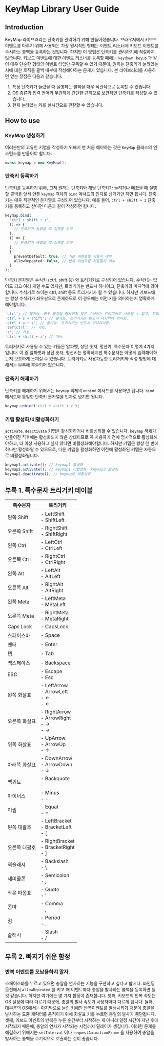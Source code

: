 # KeyMap Library User Guide

## Introduction

KeyMap 라이브러리는 단축키를 관리하기 위해 만들어졌습니다. 브라우저에서 키보드 이벤트를 다루기 위해 사용되는 가장 원시적인 형태는 이벤트 리스너에 키보드 이벤트를 주시하는 콜백을 등록하는 것입니다. 하지만 이 방법은 단축키를 관리하기에 적절하지 않습니다. 키보드 이벤트에 대한 이벤트 리스너를 등록할 때에는 `keydown`, `keyup` 과 같이 매우 단순한 형태의 이벤트 타입만 구독할 수 있기 때문에, 원하는 단축키가 눌려있는지에 대한 로직을 콜백 내부에 작성해야하는 문제가 있습니다. 본 라이브러리를 사용하면 얻는 장점은 다음과 같습니다.

1. 특정 단축키가 눌렸을 때 실행되는 콜백을 매우 직관적으로 등록할 수 있습니다.
2. OS 종류와 입력 언어와 무관하게 간단한 규칙으로 보편적인 단축키를 작성할 수 있습니다.
3. 현재 눌려있는 키를 실시간으로 관찰할 수 있습니다.

## How to use

### KeyMap 생성하기

여러분만의 고유한 키맵을 작성하기 위해서 맨 처음 해야하는 것은 `KeyMap` 클래스의 인스턴스를 만들어야 합니다.

```ts
const keymap = new KeyMap();
```

### 단축키 등록하기

단축키를 등록하기 위해, 그저 원하는 단축키와 해당 단축키가 눌리거나 떼졌을 때 실행할 콜백을 앞서 만든 `keymap` 객체의 `bind` 메서드의 인자로 넘기기만 하면 됩니다. 단축키는 매우 직관적인 문자열로 구성되어 있습니다. 예를 들어, `ctrl + shift + z` 단축키를 등록하고 싶다면 다음과 같이 작성하면 됩니다.

```ts
keymap.bind(
  'ctrl + shift + z',
  () => {
    // 단축키가 눌렸을 때 실행할 로직
  },
  () => {
    // 단축키가 떼졌을 때 실행할 로직
  },
  {
    preventDefault: true, // 기본 이벤트를 막을지 여부
    allowRepeated: false, // 반복 이벤트를 허용할지 여부
  }
);
```

단축키 문자열은 수식키 (ctrl, shift 등) 와 트리거키로 구성되어 있습니다. 수식키는 없어도 되고 여러 개일 수도 있지만, 트리거키는 반드시 하나이고, 단축키의 마지막에 와야합니다. 수식키로 쓰이는 ctrl, shift 등도 트리거키가 될 수 있습니다. 하지만 키보드에는 항상 수식키가 좌우쌍으로 존재하므로 이 경우에는 어떤 키를 의미하는지 명확하게 해야합니다.

```ts
'ctrl'; // 불가능. 좌우 방향을 명시하지 않은 수식키는 트리거키로 사용될 수 없고, 트리거키는 반드시 하나여야함.
'ctrl + z + shift'; // 불가능. 트리거키는 반드시 마지막에 와야함.
'ctrl + a + z'; // 불가능. 트리거키는 반드시 하나여야함.
'leftctrl'; // 가능.
'z'; // 가능.
'ctrl + shift + z'; // 가능.
```

트리거키로 사용될 수 있는 키들은 알파벳, 상단 숫자, 펑션키, 특수문자 이렇게 4가지 입니다. 이 중 알파벳과 상단 숫자, 펑션키는 명확하지만 특수문자는 어떻게 입력해야하는지 모호하게 느껴질 수 있습니다. 트리거키로 사용가능한 트리거키와 작성 방법에 대해서는 부록에 후술되어 있습니다.

### 단축키 해제하기

단축키를 해제하기 위해서는 `keymap` 객체의 `unbind` 메서드를 사용하면 됩니다. `bind` 메서드와 동일한 단축키 문자열을 인자로 넘기면 됩니다.

```ts
keymap.unbind('ctrl + shift + z');
```

### 키맵 활성화/비활성화하기

`activate`, `deactivate` 키맵을 활성화하거나 비활성화할 수 있습니다. `keymap` 객체가 만들어진 직후에는 활성화되지 않은 상태이므로 꼭 사용하기 전에 명시적으로 활성화해야하고, 더 이상 사용하고 싶지 않다면 비활성화해야합니다. 하지만 키맵은 항상 한 번에 하나만 활성화될 수 있으므로, 다른 키맵을 활성화하면 이전에 활성화된 키맵은 자동으로 비활성화됩니다.

```ts
keymap1.activate(); // keymap1 활성화
keymap2.activate(); // keymap1 비활성화, keymap2 활성화
keymap2.deactivate(); // keymap2 비활성화
```

## 부록 1. 특수문자 트리거키 테이블

| 특수문자      | 트리거키                                             |
| ------------- | ---------------------------------------------------- |
| 왼쪽 Shift    | - LeftShift <br/> - ShiftLeft                        |
| 오른쪽 Shift  | - RightShift <br/> - ShiftRight                      |
| 왼쪽 Ctrl     | - LeftCtrl <br/> - CtrlLeft                          |
| 오른쪽 Ctrl   | - RightCtrl <br/> - CtrlRight                        |
| 왼쪽 Alt      | - LeftAlt <br/> - AltLeft                            |
| 오른쪽 Alt    | - RightAlt <br/> - AltRight                          |
| 왼쪽 Meta     | - LeftMeta <br/> - MetaLeft                          |
| 오른쪽 Meta   | - RightMeta <br/> - MetaRight                        |
| Caps Lock     | - CapsLock                                           |
| 스페이스바    | - Space                                              |
| 엔터          | - Enter                                              |
| 탭            | - Tab                                                |
| 백스페이스    | - Backspace                                          |
| ESC           | - Escape <br/> - Esc                                 |
| 왼쪽 화살표   | - LeftArrow <br/> - ArrowLeft <br/> - <- <br/> - ←   |
| 오른쪽 화살표 | - RightArrow <br/> - ArrowRight <br/> - -> <br/> - → |
| 위쪽 화살표   | - UpArrow <br/> - ArrowUp <br/> - ↑                  |
| 아래쪽 화살표 | - DownArrow <br/> - ArrowDown <br/> - ↓              |
| 백쿼트        | - Backquote <br/> - `                                |
| 마이너스      | - Minus <br/> - -                                    |
| 이퀄          | - Equal <br/> - =                                    |
| 왼쪽 대괄호   | - LeftBracket <br/> - BracketLeft <br/> - [          |
| 오른쪽 대괄호 | - RightBracket <br/> - BracketRight <br/> - ]        |
| 역슬래시      | - Backslash <br/> - \                                |
| 세미콜론      | - Semicolon <br/> - ;                                |
| 작은 따옴표   | - Quote <br/> - '                                    |
| 콤마          | - Comma <br/> - ,                                    |
| 점            | - Period <br/> - .                                   |
| 슬래시        | - Slash <br/> - /                                    |

## 부록 2. 빠지기 쉬운 함정

### 반복 이벤트를 오남용하지 말자.
스페이스바를 누르고 있으면 총알을 연사하는 기능을 구현하고 싶다고 합시다. 바인딩 옵션에서 `allowRepeated` 를 켜고 매 이벤트마다 총알을 발사하는 콜백을 등록하면 될 것 같습니다. 하지만 여기에는 몇 가지 함정이 존재합니다. 첫째, 키보드의 반복 속도는 OS 설정에 따라 다르기 때문에, 총알의 발사 속도가 사용자마다 다르게 됩니다. 둘째, 대부분의 OS에서는 마지막으로 눌린 키에만 반복이벤트를 발생시키기 때문에 총알을 발사하는 도중 캐릭터를 움직이기 위해 화살표 키를 누르면 총알의 발사가 중단됩니다. 셋째, 키보드 이벤트의 반복은 누른 순간부터 시작하는 게 아니라 일정 시간이 지난 후에 시작되기 때문에, 총알의 연사가 시작되는 시점까지 딜레이가 생깁니다. 이러한 문제를 해결하기 위해서는 `setInterval` 이나 `requestAnimationFrame` 을 사용하여 총알을 발사하는 콜백을 주기적으로 호출하는 것이 좋습니다.

